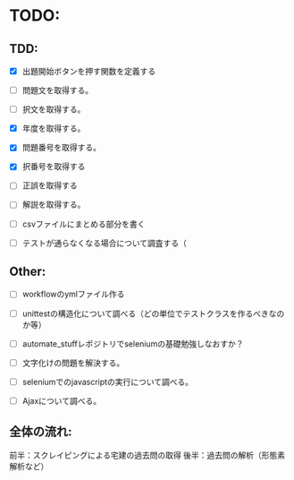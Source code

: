 # TODO:
## TDD:
- [x] 出題開始ボタンを押す関数を定義する
- [ ] 問題文を取得する。
- [ ] 択文を取得する。
- [x] 年度を取得する。
- [x] 問題番号を取得する。
- [x] 択番号を取得する
- [ ] 正誤を取得する
- [ ] 解説を取得する。
- [ ] csvファイルにまとめる部分を書く


- [ ] テストが通らなくなる場合について調査する（


## Other:
- [ ] workflowのymlファイル作る
- [ ] unittestの構造化について調べる（どの単位でテストクラスを作るべきなのか等）

- [ ] automate_stuffレポジトリでseleniumの基礎勉強しなおすか？
- [ ] 文字化けの問題を解決する。
- [ ] seleniumでのjavascriptの実行について調べる。
- [ ] Ajaxについて調べる。



## 全体の流れ:
前半：スクレイピングによる宅建の過去問の取得
後半：過去問の解析（形態素解析など）


